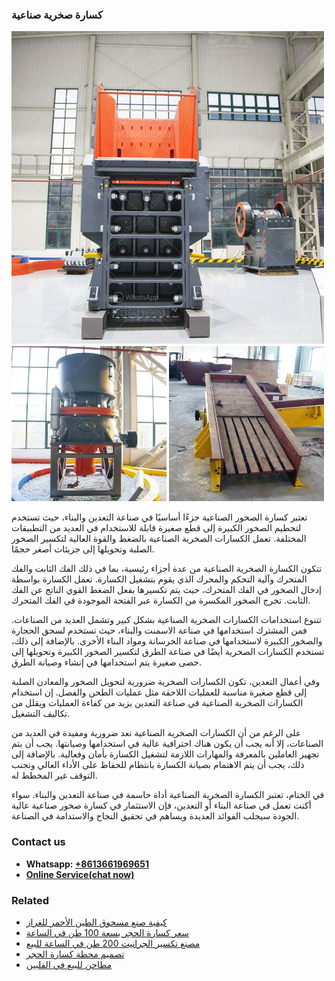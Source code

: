 <h3>كسارة صخرية صناعية</h3><img src='1701853166.jpg' alt=''><p>تعتبر كسارة الصخور الصناعية جزءًا أساسيًا في صناعة التعدين والبناء، حيث تستخدم لتحطيم الصخور الكبيرة إلى قطع صغيرة قابلة للاستخدام في العديد من التطبيقات المختلفة. تعمل الكسارات الصخرية الصناعية بالضغط والقوة العالية لتكسير الصخور الصلبة وتحويلها إلى جزيئات أصغر حجمًا.</p><p>تتكون الكسارة الصخرية الصناعية من عدة أجزاء رئيسية، بما في ذلك الفك الثابت والفك المتحرك وآلية التحكم والمحرك الذي يقوم بتشغيل الكسارة. تعمل الكسارة بواسطة إدخال الصخور في الفك المتحرك، حيث يتم تكسيرها بفعل الضغط القوي الناتج عن الفك الثابت. تخرج الصخور المكسرة من الكسارة عبر الفتحة الموجودة في الفك المتحرك.</p><p>تتنوع استخدامات الكسارات الصخرية الصناعية بشكل كبير وتشمل العديد من الصناعات. فمن المشترك استخدامها في صناعة الاسمنت والبناء، حيث تستخدم لسحق الحجارة والصخور الكبيرة لاستخدامها في صناعة الخرسانة ومواد البناء الأخرى. بالإضافة إلى ذلك، تستخدم الكسارات الصخرية أيضًا في صناعة الطرق لتكسير الصخور الكبيرة وتحويلها إلى حصى صغيرة يتم استخدامها في إنشاء وصيانة الطرق.</p><p>وفي أعمال التعدين، تكون الكسارات الصخرية ضرورية لتحويل الصخور والمعادن الصلبة إلى قطع صغيرة مناسبة للعمليات اللاحقة مثل عمليات الطحن والفصل. إن استخدام الكسارات الصخرية الصناعية في صناعة التعدين يزيد من كفاءة العمليات ويقلل من تكاليف التشغيل.</p><p>على الرغم من أن الكسارات الصخرية الصناعية تعد ضرورية ومفيدة في العديد من الصناعات، إلا أنه يجب أن يكون هناك احترافية عالية في استخدامها وصيانتها. يجب أن يتم تجهيز العاملين بالمعرفة والمهارات اللازمة لتشغيل الكسارة بأمان وفعالية. بالإضافة إلى ذلك، يجب أن يتم الاهتمام بصيانة الكسارة بانتظام للحفاظ على الأداء العالي وتجنب التوقف غير المخطط له.</p><p>في الختام، تعتبر الكسارة الصخرية الصناعية أداة حاسمة في صناعة التعدين والبناء. سواء أكنت تعمل في صناعة البناء أو التعدين، فإن الاستثمار في كسارة صخور صناعية عالية الجودة سيجلب الفوائد العديدة ويساهم في تحقيق النجاح والاستدامة في الصناعة.</p><h3>Contact us</h3><ul><li><strong>Whatsapp:&nbsp;<a href="https://wa.me/8613661969651">+8613661969651</a></strong></li><li><a href="https://swt.shibang-china.com/?git&amp;zhl&amp;كسارة صخرية صناعية"><strong>Online Service(chat now)</strong></a></li></ul><h3>Related</h3><ul><li><a href='كيفية صنع مسحوق الطين الأحمر للغراز.md'>كيفية صنع مسحوق الطين الأحمر للغراز</a></li><li><a href='سعر كسارة الحجر بسعة 100 طن في الساعة.md'>سعر كسارة الحجر بسعة 100 طن في الساعة</a></li><li><a href='مصنع تكسير الجرانيت 200 طن في الساعة للبيع.md'>مصنع تكسير الجرانيت 200 طن في الساعة للبيع</a></li><li><a href='تصميم محطة كسارة الحجر.md'>تصميم محطة كسارة الحجر</a></li><li><a href='مطاحن للبيع في الفلبين.md'>مطاحن للبيع في الفلبين</a></li></ul>